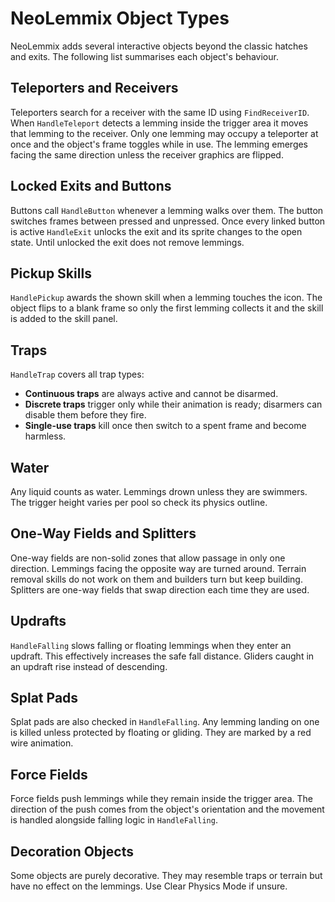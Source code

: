 # NeoLemmix Object Types

NeoLemmix adds several interactive objects beyond the classic hatches and exits. The following list summarises each object's behaviour.

## Teleporters and Receivers
Teleporters search for a receiver with the same ID using `FindReceiverID`. When
`HandleTeleport` detects a lemming inside the trigger area it moves that
lemming to the receiver. Only one lemming may occupy a teleporter at once and
the object's frame toggles while in use. The lemming emerges facing the same
direction unless the receiver graphics are flipped.

## Locked Exits and Buttons
Buttons call `HandleButton` whenever a lemming walks over them. The button
switches frames between pressed and unpressed. Once every linked button is
active `HandleExit` unlocks the exit and its sprite changes to the open state.
Until unlocked the exit does not remove lemmings.

## Pickup Skills
`HandlePickup` awards the shown skill when a lemming touches the icon. The
object flips to a blank frame so only the first lemming collects it and the
skill is added to the skill panel.

## Traps
`HandleTrap` covers all trap types:
- **Continuous traps** are always active and cannot be disarmed.
- **Discrete traps** trigger only while their animation is ready; disarmers can
  disable them before they fire.
- **Single-use traps** kill once then switch to a spent frame and become
  harmless.

## Water
Any liquid counts as water. Lemmings drown unless they are swimmers. The trigger height varies per pool so check its physics outline.

## One-Way Fields and Splitters
One-way fields are non-solid zones that allow passage in only one direction. Lemmings facing the opposite way are turned around. Terrain removal skills do not work on them and builders turn but keep building. Splitters are one-way fields that swap direction each time they are used.

## Updrafts
`HandleFalling` slows falling or floating lemmings when they enter an updraft.
This effectively increases the safe fall distance. Gliders caught in an updraft
rise instead of descending.

## Splat Pads
Splat pads are also checked in `HandleFalling`. Any lemming landing on one is
killed unless protected by floating or gliding. They are marked by a red wire
animation.

## Force Fields
Force fields push lemmings while they remain inside the trigger area. The
direction of the push comes from the object's orientation and the movement is
handled alongside falling logic in `HandleFalling`.

## Decoration Objects
Some objects are purely decorative. They may resemble traps or terrain but have no effect on the lemmings. Use Clear Physics Mode if unsure.
